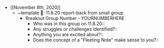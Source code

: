 - [[November 8th, 2020]]
    - ~template 🧩: 11.8.20 report-back from small group
        - Breakout Group Number - YOURNUMBERHERE
            - Who was in this group on 11.8.20::
            - Any struggles or challenges identified?:: 
            - Anything you are excited about?::
            - Does the concept of a "Fleeting Note" make sense to you?::
